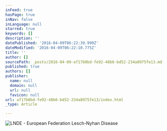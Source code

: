 ```yaml
---
inFeed: true
hasPage: true
inNav: false
inLanguage: null
starred: true
keywords: []
description: ''
datePublished: '2016-04-09T06:22:39.999Z'
dateModified: '2016-04-09T06:22:10.775Z'
title: ''
author: []
sourcePath: _posts/2016-04-09-af17b0bd-fe92-48b6-bd52-234a8975fe13.md
published: true
authors: []
publisher:
  name: null
  domain: null
  url: null
  favicon: null
url: af17b0bd-fe92-48b6-bd52-234a8975fe13/index.html
_type: Article

---
```

![LNDE - European Federation Lesch-Nyhan Disease](https://s3-us-west-2.amazonaws.com/the-grid-img/p/575fd684555fcb4fc98596336f1e99dd87aa0436.png)